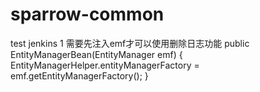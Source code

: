 # sparrow-common
test jenkins 1
需要先注入emf才可以使用删除日志功能
public EntityManagerBean(EntityManager emf) {
		EntityManagerHelper.entityManagerFactory = emf.getEntityManagerFactory();
	}
